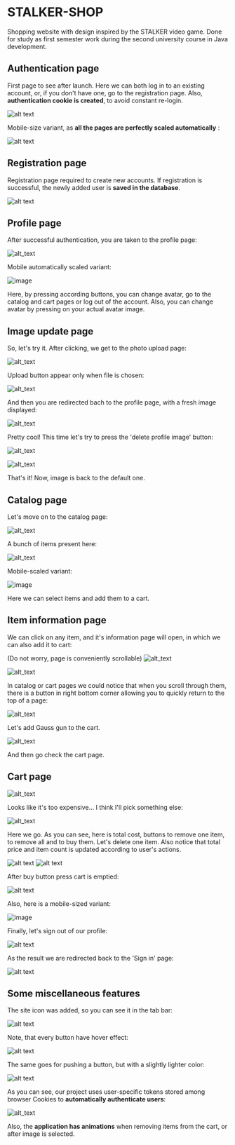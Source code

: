 # STALKER-SHOP
[comment]: <> (##What technology stack was used in the project?)

Shopping website with design inspired by the STALKER video game. Done for study as 
first semester work during the second university course in Java development.

## Authentication page
First page to see after launch.
Here we can both log in to an existing account, or, if you don't have one,
go to the registration page. Also, **authentication cookie is created**, to avoid constant re-login.

![alt text](https://sun9-28.userapi.com/impg/CSm66jYp5ohtADBconhOYitUSoPCanpGXyXcFw/BwFpdJtSjMI.jpg?size=1899x968&quality=96&sign=f15db0e4e8522d17a6fc9e9f39949a55&type=album)

Mobile-size variant, as **all the pages are perfectly scaled automatically** :

![alt text](https://user-images.githubusercontent.com/66133985/141194412-930b6118-f51a-4015-a4b6-6fd1a603c2c1.png)

## Registration page
Registration page required to create new accounts.
If registration is successful, the newly added user is **saved in the database**.

![alt text](https://sun9-52.userapi.com/impg/v4UaqK0aRpOXUh2WH6bhxVq1yaaczxkjihOJoQ/ID-7MfOTcZc.jpg?size=1901x968&quality=96&sign=f69afffbeac318ebf87581e09e8e8650&type=album)

## Profile page
After successful authentication, you are taken to the profile page:

![alt_text](https://sun9-83.userapi.com/impg/uinZd66RhkaTFXBFAPbJnQNjfnEd28jov02fOQ/YBFXMVKZMrs.jpg?size=1897x965&quality=96&sign=f4f71e8cb3b058006281e437914705b2&type=album)

Mobile automatically scaled variant:

![image](https://user-images.githubusercontent.com/66133985/141194075-f9a633e4-5a1e-4d64-807c-9a030e36a5a7.png)

Here, by pressing according buttons, you can change avatar, go to the catalog and cart pages or log out of the account.
Also, you can change avatar by pressing on your actual avatar image.

## Image update page
So, let's try it. After clicking, we get to the photo upload page:

![alt_text](https://sun9-12.userapi.com/impg/_ZsL_T9hqK1kuffnW_t-70W1g4SHKg_YxDEj9g/p-JsvE8P1os.jpg?size=1895x961&quality=96&sign=265bb30e334ada5d7895b7213f18c402&type=album)

Upload button appear only when file is chosen:

![alt_text](https://user-images.githubusercontent.com/66133985/141190789-db87a0c5-2978-4ee8-955d-423546611e89.png)

And then you are redirected bach to the profile page, with a fresh image displayed:

![alt_text](https://sun9-8.userapi.com/impg/6i5S6apVOdHLEtBQHbcp7vg3YjQeGU6YR4cNkw/eIAkPo1oTtA.jpg?size=1888x963&quality=96&sign=15bc15e502a5c133d771371fdfa5181f&type=album)

Pretty cool! This time let's try to press the 'delete profile image' button:

![alt_text](https://sun9-53.userapi.com/impg/zeue6CThP3EdIIlccC-jJNb-N7Kktu8XotS_Rw/tILZ1ivrKuo.jpg?size=202x191&quality=96&sign=d699ec2d545ec8931aff5a68c9fe51f6&type=album)

![alt_text](https://sun9-24.userapi.com/impg/laqtZRR6I1zHCE35vlPnBy_fI14825DDLkxL6A/KmVhKwpdvP8.jpg?size=1887x964&quality=96&sign=0748729b91ce9906706075067559a06c&type=album)

That's it! Now, image is back to the default one. 

## Catalog page
Let's move on to the catalog page:

![alt_text](https://sun9-72.userapi.com/impg/oxsLIEXnGR1uwd1vVcfXRd7gwsV34ERWGQDryw/zC5yVWNSFnI.jpg?size=1890x963&quality=96&sign=50741b80e569ffac919e788337cd1a90&type=album)

A bunch of items present here:

![alt_text](https://sun9-11.userapi.com/impg/VdrykRdTo7qal25sluXUwsgxCuz7TWNw1Vdc3w/6S2rnxOg-J0.jpg?size=1887x963&quality=96&sign=f1f7d36f784eab0dca82af2cf0add370&type=album)

Mobile-scaled variant:

![image](https://user-images.githubusercontent.com/66133985/141194177-4d489e75-d42b-42da-9826-50f19d8718ba.png)


Here we can select items and add them to a cart.

## Item information page
We can click on any item, and it's information page will open, in which we can also add it to cart:

(Do not worry, page is conveniently scrollable)
![alt_text](https://user-images.githubusercontent.com/66133985/141189481-4231162e-1230-4f53-924d-22fbae8e7afd.png)

![alt_text](https://sun9-58.userapi.com/impg/TEdNJCbugwM4JWCtXEEQ0ZvrThaGG_S1OjkGLA/43N09ukq_T0.jpg?size=1891x967&quality=96&sign=c59504303fe2d47cf6c58299cca8ea28&type=album)

In catalog or cart pages we could notice that when you scroll through them, there is a button in right bottom corner allowing you to quickly return to the top of a page:

![alt_text](https://sun9-19.userapi.com/impg/oqjgIKNGf7zfMeH32BJMf0GCPAWJsZOp1roEjQ/8zhV09uNdYs.jpg?size=621x267&quality=96&sign=ae0491f55ad447aa3038e16ca43d8b6d&type=album)

Let's add Gauss gun to the cart.

![alt_text](https://sun9-15.userapi.com/impg/8VJqFkk7d5l26Rc9NEbZTrOtRSIklBRoHlOYKg/SgUT6VJQAOc.jpg?size=437x183&quality=96&sign=4e245a7659ca174210e14dc8ae8672b9&type=album)

And then go check the cart page.
## Cart page

![alt_text](https://sun9-4.userapi.com/impg/2LtXNJonkYsAZWMdTwYM-ckO7Yvk5Tym6o915Q/Bcqseu_lbWE.jpg?size=1892x961&quality=96&sign=e49af2b5171d0abcf406ec9030ec4591&type=album)

Looks like it's too expensive... I think I'll pick something else:

![alt_text](https://sun9-6.userapi.com/impg/aTpMR3-nj5Wp8fyL22LVdyd9I5gDjx5P28cvxQ/dUCnujUuyQw.jpg?size=1896x969&quality=96&sign=06564945153bea8f87de211b2f32d1e6&type=album)

Here we go. As you can see, here is total cost, buttons to remove one item, to remove all and to buy them.
Let's delete one item. Also notice that total price and item count is updated according to user's actions.

![alt text](https://sun9-77.userapi.com/impg/2wBRoUiH9Hd4fwt6l-u2-CrsCQ-0eLXTJQ4_Mg/SKBz6E7T5Mg.jpg?size=1303x128&quality=96&sign=d3c7d5de2761e1c8713326409128cdff&type=album)
![alt text](https://sun9-86.userapi.com/impg/Tw4VrJVrMhhsvZjxxvEgXFO81aKk3D6polJcPA/HPlVl4C5oQA.jpg?size=1890x963&quality=96&sign=9da4e5dfacc4cfcea5c8fcad46d3cbff&type=album)

After buy button press cart is emptied:

![alt text](https://sun9-80.userapi.com/impg/UQ_Ao_1UjVDzK6fPDxqr5yYOWjwx9uGOvntu6g/5czUqjLSmt8.jpg?size=1893x546&quality=96&sign=26c7ebdca0765b2b307d65a2372426d0&type=album)

Also, here is a mobile-sized variant:

![image](https://user-images.githubusercontent.com/66133985/141195467-35cbb4b8-10a2-4b74-a667-b7be8bd458d4.png)

Finally, let's sign out of our profile:

![alt text](https://sun9-72.userapi.com/impg/aUcg97n4w4gbgcOKWGHRCfRJMDHgIf0I1edUiQ/RdFtM9GjDCQ.jpg?size=1350x322&quality=96&sign=aaa0f2290ed35dbcddab86305a9ecc35&type=album)

As the result we are redirected back to the 'Sign in' page:

![alt text](https://sun9-30.userapi.com/impg/s7UukMNxpxjY542eMNBNdEuqyENvThy8Fm2Xng/I2_U17kKliQ.jpg?size=1895x807&quality=96&sign=0dc6e949e2b2925711d9cc87ea622de4&type=album)

## Some miscellaneous features

The site icon was added, so you can see it in the tab bar:

![alt text](https://sun9-77.userapi.com/impg/Rn5Sdi7jJlYpVoUuANuyq6mt9tCbr8HM4kdTDQ/ZcgkAAJZ-EE.jpg?size=248x42&quality=96&sign=a14ee0f7be744f966498bd4c490823ce&type=album)

Note, that every button have hover effect:

![alt text](https://sun9-9.userapi.com/impg/gAK4UkriDJ5HXQeOXIlW-FeE25Jbjl1WlHjQTg/UixH0U-M8vo.jpg?size=207x129&quality=96&sign=c39cc4b95de88fa0bbdf04a97051fdfe&type=album)

The same goes for pushing a button, but with a slightly lighter color:

![alt text](https://sun9-48.userapi.com/impg/oqWq4FroJY7cxJHJibpkmpM-G-wUtkOYZwPx9A/WCWjvW2S7d4.jpg?size=193x132&quality=96&sign=f74e4738df02e755f4f95629704a7b0b&type=album)

As you can see, our project uses user-specific tokens stored among browser Cookies to **automatically authenticate users**:

![alt_text](https://sun9-79.userapi.com/impg/wkoALdKKabqBW3IpiFk7aVsglZ83yun1z6O0Zg/pkwZQ0HqLDw.jpg?size=661x134&quality=96&sign=641d429762a501add60a04eeddde935e&type=album)

Also, the **application has animations** when removing items from the cart, or after image is selected.
